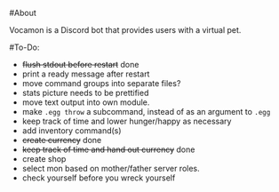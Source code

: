 #About

Vocamon is a Discord bot that provides users with a virtual pet.

#To-Do:

* ~~flush stdout before restart~~ done
* print a ready message after restart
* move command groups into separate files?
* stats picture needs to be prettified
* move text output into own module.
* make `.egg throw` a subcommand, instead of as an argument to `.egg`
* keep track of time and lower hunger/happy as necessary
* add inventory command(s)
* ~~create currency~~ done
* ~~keep track of time and hand out currency~~ done
* create shop
* select mon based on mother/father server roles.
* check yourself before you wreck yourself
